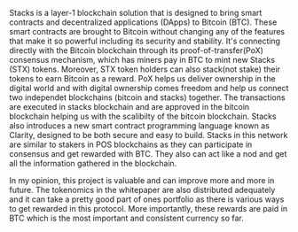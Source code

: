   Stacks is a layer-1 blockchain solution that is designed to bring smart contracts and decentralized applications (DApps) to Bitcoin (BTC). These smart contracts are
brought to Bitcoin without changing any of the features that make it so powerful including its security and stability. It's connecting directly with the Bitcoin blockchain
through its proof-of-transfer(PoX) consensus mechanism, which has miners pay in BTC to mint new Stacks (STX) tokens. Moreover, STX token holders can also stack(not stake)
their tokens to earn Bitcoin as a reward. PoX helps us deliver ownership in the digital world and with digital ownership comes freedom and help us connect two independet
blockchains (bitcoin and stacks) together. The transactions are executed in stacks blockchain and are approved in the bitcoin blockchain helping us with the scalibilty 
of the bitcoin blockchain.
 Stacks also introduces a new smart contract programming language known as Clarity, designed to be both secure and easy to build.
 Stacks in this network are similar to stakers in POS blockchains as they can participate in consensus and get rewarded with BTC. They also can act like a nod and get 
all the information gathered in the blockchain.

  In my opinion, this project is valuable and can improve more and more in future. The tokenomics in the whitepaper are also distributed adequately and it can take 
a pretty good part of ones portfolio as there is various ways to get rewarded in this protocol. More importantly, these rewards are paid in BTC which is the most 
important and consistent currency so far.
